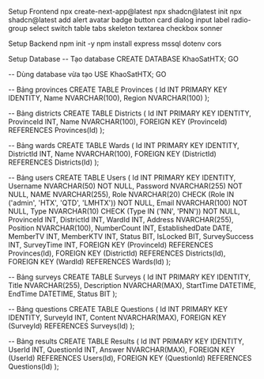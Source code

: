 Setup Frontend
npx create-next-app@latest
npx shadcn@latest init
npx shadcn@latest add alert avatar badge button card dialog input label radio-group select switch table tabs skeleton textarea checkbox sonner


Setup Backend
npm init -y
npm install express mssql dotenv cors

Setup Database
-- Tạo database
CREATE DATABASE KhaoSatHTX;
GO

-- Dùng database vừa tạo
USE KhaoSatHTX;
GO

-- Bảng provinces
CREATE TABLE Provinces (
    Id INT PRIMARY KEY IDENTITY,
    Name NVARCHAR(100),
    Region NVARCHAR(100)
);

-- Bảng districts
CREATE TABLE Districts (
    Id INT PRIMARY KEY IDENTITY,
    ProvinceId INT,
    Name NVARCHAR(100),
    FOREIGN KEY (ProvinceId) REFERENCES Provinces(Id)
);

-- Bảng wards
CREATE TABLE Wards (
    Id INT PRIMARY KEY IDENTITY,
    DistrictId INT,
    Name NVARCHAR(100),
    FOREIGN KEY (DistrictId) REFERENCES Districts(Id)
);

-- Bảng users
CREATE TABLE Users (
    Id INT PRIMARY KEY IDENTITY,
    Username NVARCHAR(50) NOT NULL,
    Password NVARCHAR(255) NOT NULL,
    NAME NVARCHAR(255),
    Role NVARCHAR(20) CHECK (Role IN ('admin', 'HTX', 'QTD', 'LMHTX')) NOT NULL,
    Email NVARCHAR(100) NOT NULL,
    Type NVARCHAR(10) CHECK (Type IN ('NN', 'PNN')) NOT NULL,
    ProvinceId INT,
    DistrictId INT,
    WardId INT,
    Address NVARCHAR(255),
    Position NVARCHAR(100),
    NumberCount INT,
    EstablishedDate DATE,
    MemberTV INT,
    MemberKTV INT,
    Status BIT,
    IsLocked BIT,
    SurveySuccess INT,
    SurveyTime INT,
    FOREIGN KEY (ProvinceId) REFERENCES Provinces(Id),
    FOREIGN KEY (DistrictId) REFERENCES Districts(Id),
    FOREIGN KEY (WardId) REFERENCES Wards(Id)
);

-- Bảng surveys
CREATE TABLE Surveys (
    Id INT PRIMARY KEY IDENTITY,
    Title NVARCHAR(255),
    Description NVARCHAR(MAX),
    StartTime DATETIME,
    EndTime DATETIME,
    Status BIT
);

-- Bảng questions
CREATE TABLE Questions (
    Id INT PRIMARY KEY IDENTITY,
    SurveyId INT,
    Content NVARCHAR(MAX),
    FOREIGN KEY (SurveyId) REFERENCES Surveys(Id)
);

-- Bảng results
CREATE TABLE Results (
    Id INT PRIMARY KEY IDENTITY,
    UserId INT,
    QuestionId INT,
    Answer NVARCHAR(MAX),
    FOREIGN KEY (UserId) REFERENCES Users(Id),
    FOREIGN KEY (QuestionId) REFERENCES Questions(Id)
);

